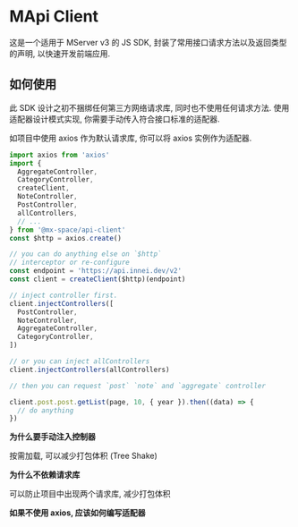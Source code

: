 # MApi Client

这是一个适用于 MServer v3 的 JS SDK, 封装了常用接口请求方法以及返回类型的声明, 以快速开发前端应用.

## 如何使用

此 SDK 设计之初不捆绑任何第三方网络请求库, 同时也不使用任何请求方法. 使用适配器设计模式实现, 你需要手动传入符合接口标准的适配器.

如项目中使用 axios 作为默认请求库, 你可以将 axios 实例作为适配器.

```ts
import axios from 'axios'
import {
  AggregateController,
  CategoryController,
  createClient,
  NoteController,
  PostController,
  allControllers,
  // ...
} from '@mx-space/api-client'
const $http = axios.create()

// you can do anything else on `$http`
// interceptor or re-configure
const endpoint = 'https://api.innei.dev/v2'
const client = createClient($http)(endpoint)

// inject controller first.
client.injectControllers([
  PostController,
  NoteController,
  AggregateController,
  CategoryController,
])

// or you can inject allControllers
client.injectControllers(allControllers)

// then you can request `post` `note` and `aggregate` controller

client.post.post.getList(page, 10, { year }).then((data) => {
  // do anything
})
```

**为什么要手动注入控制器**

按需加载, 可以减少打包体积 (Tree Shake)

**为什么不依赖请求库**

可以防止项目中出现两个请求库, 减少打包体积

**如果不使用 axios, 应该如何编写适配器**

